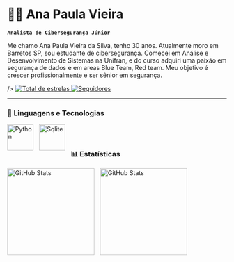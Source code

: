# 👸🏻 Ana Paula Vieira

**`Analista de Cibersegurança Júnior`**

Me chamo Ana Paula Vieira da Silva, tenho 30 anos. Atualmente moro em Barretos SP, sou estudante de cibersegurança. Comecei em Análise e Desenvolvimento de Sistemas na Unifran, e do curso adquiri uma paixão em segurança de dados e  em areas Blue Team, Red team.  Meu objetivo é crescer profissionalmente e ser sênior em segurança.

  />
    </a> 
    <a href="https://github.com/Ana-Paula-7">
        <img 
            alt="Total de estrelas" 
            title="Total de estrelas GitHub" 
            src="https://custom-icon-badges.demolab.com/github/stars/Ana-Paula-7?color=purple&style=for-the-badge&labelColor=purple&logo=star&label=estrelas"
        />
    </a>
    <a href="https://github.com/Ana-Paula-7">
        <img 
            alt="Seguidores" 
            title="Me siga no GitHub" 
            src="https://custom-icon-badges.demolab.com/github/followers/Ana-PAula-7?color=236ad3&labelColor=blue&style=for-the-badge&logo=github&label=Seguidores&logoColor=white"
        />
    </a>
</p>

---

### 🤖 Linguagens e Tecnologias

<img 
    align="left" 
    alt="Python"
    title="Python" 
    width="60px" 
    style="padding-right: 10px;" 
    src="https://cdn.jsdelivr.net/gh/devicons/devicon@latest/icons/python/python-original.svg" />

<img 
    align="left" 
    alt="Sqlite" 
    title="Sqlite"
    width="60px" 
    style="padding-right: 10px;" 
    src="https://cdn.jsdelivr.net/gh/devicons/devicon@latest/icons/sqlite/sqlite-original.svg" />
          


<br/>
<br/>

### 📊 Estatísticas

<p>
  <img 
    align="left" 
    alt="GitHub Stats" 
    height="200" 
    style="padding-right: 10px;" 
    src="https://github-readme-stats.vercel.app/api?username=Ana-Paula-7&show_icons=true&theme=tokyonight&include_all_commits=true&locale=pt-br" 
  />


<img 
      align="left" 
      alt="GitHub Stats" 
      height="200" 
      src="https://github-readme-stats.vercel.app/api/top-langs/?username=Ana-Paula-7&theme=tokyonight&layout=compact&custom_title=Tecnologias&langs_count=9" 
  />

</p>
